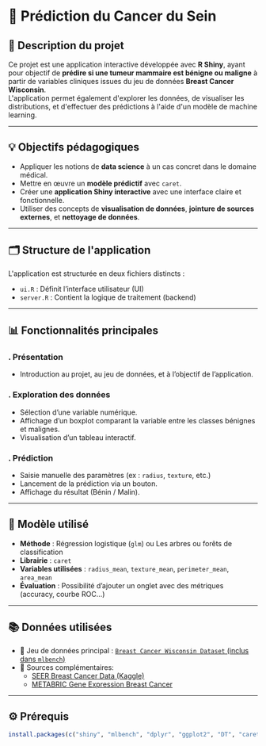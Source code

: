 # 🧬 Prédiction du Cancer du Sein

## 📌 Description du projet

Ce projet est une application interactive développée avec **R Shiny**, ayant pour objectif de **prédire si une tumeur mammaire est bénigne ou maligne** à partir de variables cliniques issues du jeu de données **Breast Cancer Wisconsin**.  
L'application permet également d'explorer les données, de visualiser les distributions, et d'effectuer des prédictions à l'aide d'un modèle de machine learning.

---

## 💡 Objectifs pédagogiques

- Appliquer les notions de **data science** à un cas concret dans le domaine médical.
- Mettre en œuvre un **modèle prédictif** avec `caret`.
- Créer une **application Shiny interactive** avec une interface claire et fonctionnelle.
- Utiliser des concepts de **visualisation de données**, **jointure de sources externes**, et **nettoyage de données**.

---

## 🗂 Structure de l'application

L'application est structurée en deux fichiers distincts :

- `ui.R` : Définit l’interface utilisateur (UI)
- `server.R` : Contient la logique de traitement (backend)

---

## 📊 Fonctionnalités principales

### . **Présentation**
- Introduction au projet, au jeu de données, et à l’objectif de l’application.

### . **Exploration des données**
- Sélection d’une variable numérique.
- Affichage d’un boxplot comparant la variable entre les classes bénignes et malignes.
- Visualisation d’un tableau interactif.

### . **Prédiction**
- Saisie manuelle des paramètres (ex : `radius`, `texture`, etc.)
- Lancement de la prédiction via un bouton.
- Affichage du résultat (Bénin / Malin).

---

## 🧠 Modèle utilisé

- **Méthode** : Régression logistique (`glm`)  ou Les arbres ou forêts de classification
- **Librairie** : `caret`
- **Variables utilisées** : `radius_mean`, `texture_mean`, `perimeter_mean`, `area_mean`
- **Évaluation** : Possibilité d’ajouter un onglet avec des métriques (accuracy, courbe ROC...)

---

## 📚 Données utilisées

- 📌 Jeu de données principal : [`Breast Cancer Wisconsin Dataset` (inclus dans `mlbench`)](https://www.kaggle.com/datasets/uciml/breast-cancer-wisconsin-data)
- 🔗 Sources complémentaires:
  - [SEER Breast Cancer Data (Kaggle)](https://www.kaggle.com/datasets/mansigambhir13/seer-breast-cancer-dataset/code)
  - [METABRIC Gene Expression Breast Cancer](https://www.kaggle.com/datasets/raghadalharbi/breast-cancer-gene-expression-profiles-metabric?select=METABRIC_RNA_Mutation.csv)

---

## ⚙️ Prérequis

```r
install.packages(c("shiny", "mlbench", "dplyr", "ggplot2", "DT", "caret"))
